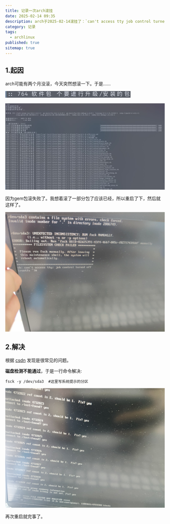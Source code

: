 ```yaml
---
title: 记录一次arch滚挂
date: 2025-02-14 09:35
description: arch于2025-02-14滚挂了：`can't access tty job control turned off`，望周知
category: 记录
tags:
  - archlinux
published: true
sitemap: true
---
```


## 1.起因

arch可能有两个月没滚，今天突然想滚一下。于是......

![gungua1](../public/assets/images/gungua1.jpg)

![gungua2](../public/assets/images/gungua2.jpg)

因为gem包滚失败了。我想着滚了一部分包了应该已经，所以重启了下，然后就这样了。

![gungua3](../public/assets/images/gungua3.jpg)

## 2.解决

根据 [csdn](https://blog.csdn.net/nangonggoudan/article/details/126813206) 发现是很常见的问题。

**磁盘检测不能通过**，于是一行命令解决:

```shell
fsck -y /dev/sda3  #这里写系统提示的分区
```

![gungua4](../public/assets/images/gungua4.jpg)

再次重启就完事了。
